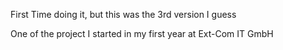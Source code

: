 First Time doing it, but this was the 3rd version I guess

One of the project I started in my first year at Ext-Com IT GmbH

